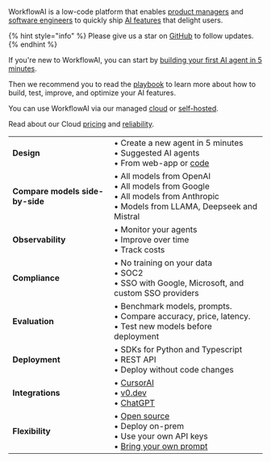 WorkflowAI is a low-code platform that enables [product managers](getting-started/for-product-managers.md) and [software engineers](getting-started/for-developers.md) to quickly ship [AI features](/docs/playbook/what-is-an-ai-agent.md) that delight users.

{% hint style="info" %}
Please give us a star on [GitHub](https://github.com/workflowai/workflowai) to follow updates.
{% endhint %}

If you're new to WorkflowAI, you can start by [building your first AI agent in 5 minutes](getting-started/first-agent.md).

Then we recommend you to read the [playbook](playbook/introduction.md) to learn more about how to build, test, improve, and optimize your AI features.

You can use WorkflowAI via our managed [cloud](cloud/introduction.md) or [self-hosted](self-hosted/introduction.md).

Read about our Cloud [pricing](cloud/pricing.md) and [reliability](cloud/reliability.md).

|  |  |
|---------|----------|
| **Design** | • Create a new agent in 5 minutes<br>• Suggested AI agents<br>• From web-app or [code](/docs/integrations/cursor.md) |
| **Compare models side-by-side** | • All models from OpenAI<br>• All models from Google<br>• All models from Anthropic<br>• Models from LLAMA, Deepseek and Mistral |
| **Observability** | • Monitor your agents<br>• Improve over time<br>• Track costs |
| **Compliance** | • No training on your data<br>• SOC2<br>• SSO with Google, Microsoft, and custom SSO providers |
| **Evaluation** | • Benchmark models, prompts.<br>• Compare accuracy, price, latency.<br>• Test new models before deployment |
| **Deployment** | • SDKs for Python and Typescript<br>• REST API<br>• Deploy without code changes |
| **Integrations** | • [CursorAI](integrations/cursor.md)<br>• [v0.dev](integrations/v0.dev.md)<br>• [ChatGPT](integrations/chatgpt.md) |
| **Flexibility** | • [Open source](https://github.com/workflowai/workflowai)<br>• Deploy on-prem<br>• Use your own API keys<br>• [Bring your own prompt](/docs/advanced/prompt.md) |